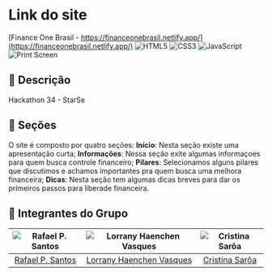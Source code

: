 # Link do site

[Finance One Brasil - https://financeonebrasil.netlify.app/](https://financeonebrasil.netlify.app/)
![HTML5](https://img.shields.io/badge/HTML5-E34F26?style=for-the-badge&logo=html5&logoColor=white) ![CSS3](https://img.shields.io/badge/css3-%231572B6.svg?style=for-the-badge&logo=css3&logoColor=white) ![JavaScript](https://img.shields.io/badge/JavaScript-F7DF1E?style=for-the-badge&logo=javascript&logoColor=black)
![Print Screen](https://user-images.githubusercontent.com/83642989/166170986-99d572ac-f5b4-4a69-a71a-9c1df9ac6c58.png)

## :bookmark_tabs: Descrição
Hackathon 34 - StarSe

## :newspaper: Seções
O site é composto por quatro seções:
**Início**: Nesta seção existe uma apresentação curta;
**Informações**: Nessa seção exite algumas informaçoes para quem busca controle financeiro;
**Pilares**: Selecionamos alguns pilares que discutimos e achamos importantes pra quem busca uma melhora financeira;
**Dicas**: Nesta seção tem algumas dicas breves para dar os primeiros passos para liberade financeira.

## :hammer: Integrantes do Grupo
| ![Rafael P. Santos](https://financeonebrasil.netlify.app/assets/img/rafael.jpg) | ![Lorrany Haenchen Vasques](https://financeonebrasil.netlify.app/assets/img/lorrany.jpg) | ![Cristina Sarôa](https://financeonebrasil.netlify.app/assets/img/cristina.jpg) |
|:--:|:--:|:--:|
| [Rafael P. Santos](https://github.com/rafaelsantos01) | [Lorrany Haenchen Vasques](https://github.com/lorranyvasques) | [Cristina Sarôa](https://github.com/CristinaSaroa) |